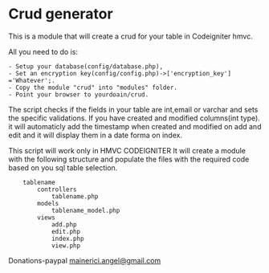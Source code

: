 Crud generator
======

This is a module that will create a crud for your table in Codeigniter hmvc.

All you need to do is:

    - Setup your database(config/database.php),
    - Set an encryption key(config/config.php)->['encryption_key'] ='Whatever';.
    - Copy the module "crud" into "modules" folder. 
    - Point your browser to yourdoain/crud.


The script checks if the fields in your table are int,email or varchar and sets the specific validations.
If you have created and modified columns(int type). it will automaticly add the timestamp when created and modified on add and edit and it will display them in a date forma on index.

This script will work only in HMVC CODEIGNITER 
	It will create a module with the following structure and populate the files with the required code based on you sql table selection.

		tablename
			controllers
				tablename.php
			models
				tablename_model.php
			views
				add.php
				edit.php
				index.php
				view.php


Donations-paypal mainerici.angel@gmail.com